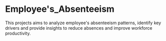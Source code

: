 # Employee's_Absenteeism
This projects aims to analyze employee's absenteeism patterns, identify key drivers and provide insights to reduce absences and improve workforce productivity.
